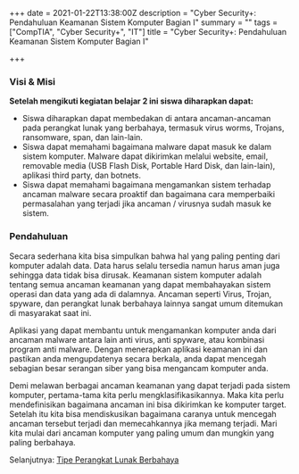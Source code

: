 +++
date = 2021-01-22T13:38:00Z
description = "Cyber Security+: Pendahuluan Keamanan Sistem Komputer Bagian I"
summary = ""
tags = ["CompTIA", "Cyber Security+", "IT"]
title = "Cyber Security+: Pendahuluan Keamanan Sistem Komputer Bagian I"

+++
### Visi & Misi

**Setelah mengikuti kegiatan belajar 2 ini siswa diharapkan dapat:**

* Siswa diharapkan dapat membedakan di antara ancaman-ancaman pada perangkat lunak yang berbahaya, termasuk virus worms, Trojans, ransomware, span, dan lain-lain.
* Siswa dapat memahami bagaimana malware dapat masuk ke dalam sistem komputer. Malware dapat dikirimkan melalui website, email, removable media (USB Flash Disk, Portable Hard Disk, dan lain-lain), aplikasi third party, dan botnets.
* Siswa dapat memahami bagaimana mengamankan sistem terhadap ancaman malware secara proaktif dan bagaimana cara memperbaiki permasalahan yang terjadi jika ancaman / virusnya sudah masuk ke sistem.

### Pendahuluan

Secara sederhana kita bisa simpulkan bahwa hal yang paling penting dari komputer adalah data. Data harus selalu tersedia namun harus aman juga sehingga data tidak bisa dirusak. Keamanan sistem komputer adalah tentang semua ancaman keamanan yang dapat membahayakan sistem operasi dan data yang ada di dalamnya. Ancaman seperti Virus, Trojan, spyware, dan perangkat lunak berbahaya lainnya sangat umum ditemukan di masyarakat saat ini.

Aplikasi yang dapat membantu untuk mengamankan komputer anda dari ancaman malware antara lain anti virus, anti spyware, atau kombinasi program anti malware. Dengan menerapkan aplikasi keamanan ini dan pastikan anda mengupdatenya secara berkala, anda dapat mencegah sebagian besar serangan siber yang bisa mengancam komputer anda.

Demi melawan berbagai ancaman keamanan yang dapat terjadi pada sistem komputer, pertama-tama kita perlu mengklasifikasikannya. Maka kita perlu mendefinisikan bagaimana ancaman ini bisa dikirimkan ke komputer target. Setelah itu kita bisa mendiskusikan bagaimana caranya untuk mencegah ancaman tersebut terjadi dan memecahkannya jika memang terjadi. Mari kita mulai dari ancaman komputer yang paling umum dan mungkin yang paling berbahaya.

Selanjutnya: [Tipe Perangkat Lunak Berbahaya](https://hanivan.github.io/blog/modules/comptia-cyber-security+/keamanan-sistem-komputer-bagian-i/cyber-security-tipe-perangkat-lunak-berbahaya/ "Tipe Perangkat Lunak Berbahaya")